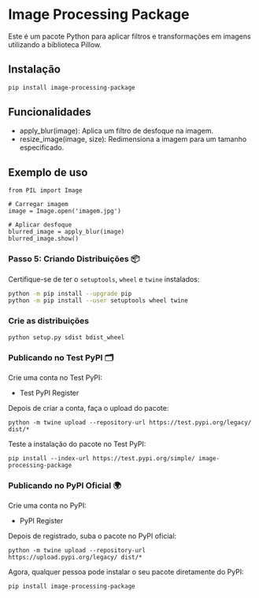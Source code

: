 # Image Processing Package

Este é um pacote Python para aplicar filtros e transformações em imagens utilizando a biblioteca Pillow.

## Instalação

```bash
pip install image-processing-package

```
## Funcionalidades

- apply_blur(image): Aplica um filtro de desfoque na imagem.
- resize_image(image, size): Redimensiona a imagem para um tamanho especificado.

## Exemplo de uso

```from image_processing_package.filters import apply_blur
from PIL import Image

# Carregar imagem
image = Image.open('imagem.jpg')

# Aplicar desfoque
blurred_image = apply_blur(image)
blurred_image.show()
```
### **Passo 5: Criando Distribuições** 📦

Certifique-se de ter o `setuptools`, `wheel` e `twine` instalados:

```bash
python -m pip install --upgrade pip
python -m pip install --user setuptools wheel twine
```
### Crie as distribuições

```
python setup.py sdist bdist_wheel

```

### Publicando no Test PyPI 🗂️

Crie uma conta no Test PyPI:

- Test PyPI Register

Depois de criar a conta, faça o upload do pacote:

```
python -m twine upload --repository-url https://test.pypi.org/legacy/ dist/*
```
Teste a instalação do pacote no Test PyPI:

```
pip install --index-url https://test.pypi.org/simple/ image-processing-package
```
### Publicando no PyPI Oficial 🌍

Crie uma conta no PyPI:

- PyPI Register

Depois de registrado, suba o pacote no PyPI oficial:

```
python -m twine upload --repository-url https://upload.pypi.org/legacy/ dist/*
```
Agora, qualquer pessoa pode instalar o seu pacote diretamente do PyPI:

```
pip install image-processing-package
```
